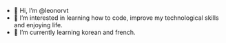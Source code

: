 - 👋 Hi, I’m @leonorvt
- 👀 I’m interested in learning how to code, improve my technological skills and enjoying life.
- 🌱 I’m currently learning korean and french.
